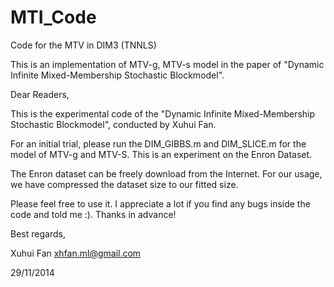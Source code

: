 MTI_Code
========

Code for the MTV in DIM3 (TNNLS)

This is an implementation of MTV-g, MTV-s model in the paper of "Dynamic Infinite Mixed-Membership Stochastic Blockmodel".

Dear Readers,

This is the experimental code of the "Dynamic Infinite Mixed-Membership Stochastic Blockmodel", conducted by Xuhui Fan.

For an initial trial, please run the DIM_GIBBS.m and DIM_SLICE.m for the model of MTV-g and MTV-S. This is an experiment on the Enron Dataset.

The Enron dataset can be freely download from the Internet. For our usage, we have compressed the dataset size to our fitted size.

Please feel free to use it. I appreciate a lot if you find any bugs inside the code and told me :). Thanks in advance!

Best regards,

Xuhui Fan
xhfan.ml@gmail.com

29/11/2014
